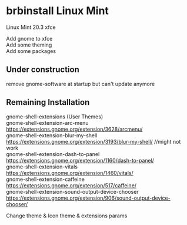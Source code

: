 # brbinstall Linux Mint
Linux Mint 20.3 xfce

Add gnome to xfce  
Add some theming  
Add some packages  

## Under construction
remove gnome-software at startup but can't update anymore  

## Remaining Installation

gnome-shell-extensions (User Themes)  
gnome-shell-extension-arc-menu https://extensions.gnome.org/extension/3628/arcmenu/  
gnome-shell-extension-blur-my-shell https://extensions.gnome.org/extension/3193/blur-my-shell/ //might not work  
gnome-shell-extension-dash-to-panel https://extensions.gnome.org/extension/1160/dash-to-panel/  
gnome-shell-extension-vitals https://extensions.gnome.org/extension/1460/vitals/   
gnome-shell-extension-caffeine https://extensions.gnome.org/extension/517/caffeine/   
gnome-shell-extension-sound-output-device-chooser https://extensions.gnome.org/extension/906/sound-output-device-chooser/    

Change theme & Icon theme & extensions params  
